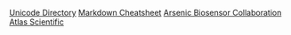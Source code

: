 [Unicode Directory](http://unicode-table.com/en/search/?q=biology)
[Markdown Cheatsheet](https://github.com/adam-p/markdown-here/wiki/Markdown-Cheatsheet)
[Arsenic Biosensor Collaboration](http://arsenicbiosensor.org/index.html)
[Atlas Scientific](https://www.atlas-scientific.com/product_pages/embedded/ph.html)
